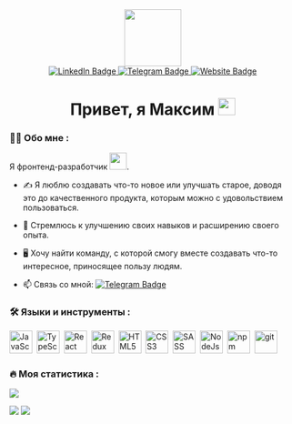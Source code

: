 <div id="header" align="center">
  <img src="https://media.giphy.com/media/M9gbBd9nbDrOTu1Mqx/giphy.gif" width="100"/>
</div>
<div id="badges" align="center">
  <a href="https://www.linkedin.com/in/grossoooo/">
    <img src="https://img.shields.io/badge/LinkedIn-blue?style=for-the-badge&logo=linkedin&logoColor=white" alt="LinkedIn Badge"/>
  </a>
  <a href="https://t.me/Grossoooo">
    <img src="https://img.shields.io/badge/Telegram-8A2BE2?style=for-the-badge&logo=telegram&logoColor=white" alt="Telegram Badge"/>
  </a>
  <a href="https://grossu-ast.ru/">
    <img src="https://img.shields.io/badge/Website-006275?style=for-the-badge&logo=website&logoColor=white2" alt="Website Badge"/>
  </a>
</div>
<div align="center">
  <img src="https://komarev.com/ghpvc/?username=GrossuAst&style=flat-square&color=blue" alt=""/>
</div>
<div align="center">
  <h1>
  Привет, я Максим
  <img src="https://media.giphy.com/media/hvRJCLFzcasrR4ia7z/giphy.gif" width="30px"/>
  </h1> 
</div>

### :man_technologist: Обо мне :
Я фронтенд-разработчик <img src="https://media.giphy.com/media/WUlplcMpOCEmTGBtBW/giphy.gif" width="30">.
- :writing_hand: Я люблю создавать что-то новое или улучшать старое, доводя это до качественного продукта, которым можно с удовольствием пользоваться.

- :telescope: Стремлюсь к улучшению своих навыков и расширению своего опыта.

- :desktop_computer: Хочу найти команду, с которой смогу вместе создавать что-то интересное, приносящее пользу людям.

- :mailbox: Связь со мной: [![Telegram Badge](https://img.shields.io/badge/-Grossoooo-blue?style=flat&logo=Telegram&logoColor=white)](https://t.me/Grossoooo)

### :hammer_and_wrench: Языки и инструменты :
<img title='JavaScript' height=40 width=40 src="https://cdn.jsdelivr.net/gh/devicons/devicon@latest/icons/javascript/javascript-original.svg" />&nbsp;
<img title='TypeScript' height=40 width=40 src="https://cdn.jsdelivr.net/gh/devicons/devicon@latest/icons/typescript/typescript-original.svg" />&nbsp;
<img title='React' height=40 width=40 src="https://cdn.jsdelivr.net/gh/devicons/devicon@latest/icons/react/react-original-wordmark.svg" />&nbsp;
<img title='Redux' height=40 width=40 src="https://cdn.jsdelivr.net/gh/devicons/devicon@latest/icons/redux/redux-original.svg" />&nbsp;
<img title='HTML5' height=40 width=40 src="https://cdn.jsdelivr.net/gh/devicons/devicon@latest/icons/html5/html5-original-wordmark.svg" />&nbsp;
<img title='CSS3' height=40 width=40 src="https://cdn.jsdelivr.net/gh/devicons/devicon@latest/icons/css3/css3-original-wordmark.svg" />&nbsp;
<img title='SASS' height=40 width=40 src="https://cdn.jsdelivr.net/gh/devicons/devicon@latest/icons/sass/sass-original.svg" />&nbsp;
<img title='NodeJs' height=40 width=40 src="https://cdn.jsdelivr.net/gh/devicons/devicon@latest/icons/nodejs/nodejs-original-wordmark.svg" />&nbsp;
<img title='npm' height=40 width=40 src="https://cdn.jsdelivr.net/gh/devicons/devicon@latest/icons/npm/npm-original-wordmark.svg" />&nbsp;
<img title='git' height=40 width=40 src="https://cdn.jsdelivr.net/gh/devicons/devicon@latest/icons/git/git-original-wordmark.svg" />

### :fire: Моя статистика :
![](http://github-profile-summary-cards.vercel.app/api/cards/repos-per-language?username=grossuAst&theme=default)

![](http://github-profile-summary-cards.vercel.app/api/cards/productive-time?username=grossuAst&theme=default&utcOffset=8)
![](http://github-profile-summary-cards.vercel.app/api/cards/stats?username=grossuAst&theme=default)
